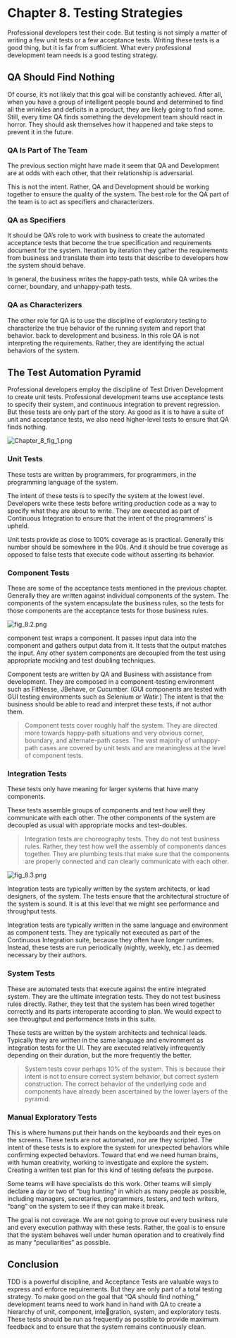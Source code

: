 # Chapter 8. Testing Strategies

Professional developers test their code. But testing is not simply a matter of writing a few unit tests or a few acceptance tests. Writing these tests is a good thing, but it is far from sufficient. What every professional development team needs is a good testing strategy.

## 

## QA Should Find Nothing

Of course, it’s not likely that this goal will be constantly achieved. After all, when you have a group of intelligent people bound and determined to find all the wrinkles and deficits in a product, they are likely going to find some. Still, every time QA finds something the development team should react in horror. They should ask themselves how it happened and take steps to prevent it in the future.

### QA Is Part of The Team

The previous section might have made it seem that QA and Development are at odds with each other, that their relationship is adversarial. 

This is not the intent. Rather, QA and Development should be working together to ensure the quality of the system. The best role for the QA part of the team is to act as specifiers and characterizers.

### QA as Specifiers

It should be QA’s role to work with business to create the automated acceptance tests that become the true specification and requirements document for the system. Iteration by iteration they gather the requirements from business and translate them into tests that describe to developers how the system should behave.

In general, the business writes the happy-path tests, while QA writes the corner, boundary, and unhappy-path tests.

### QA as Characterizers

The other role for QA is to use the discipline of exploratory testing to characterize the true behavior of the running system and report that behavior. back to development and business. In this role QA is not interpreting the requirements. Rather, they are identifying the actual behaviors of the system.

## 

## The Test Automation Pyramid

Professional developers employ the discipline of Test Driven Development to create unit tests. Professional development teams use acceptance tests to specify their system, and continuous integration to prevent regression. But these tests are only part of the story. As good as it is to have a suite of unit and acceptance tests, we also need higher-level tests to ensure that QA finds nothing.

![Chapter_8_fig_1.png](A:\PLAYGROUND\collection_summary_book\clean_code\code_of_conduct\image\Chapter_8_fig_1.png)

### Unit Tests

These tests are written by programmers, for programmers, in the programming language of the system.

The intent of these tests is to specify the system at the lowest level. Developers write these tests before writing production code as a way to specify what they are about to write. They are executed as part of Continuous Integration to ensure that the intent of the programmers’ is upheld.

Unit tests provide as close to 100% coverage as is practical. Generally this number should be somewhere in the 90s. And it should be true coverage as opposed to false tests that execute code without asserting its behavior.

### Component Tests

These are some of the acceptance tests mentioned in the previous chapter. Generally they are written against individual components of the system. The components of the system encapsulate the business rules, so the tests for those components are the acceptance tests for those business rules.

![fig_8.2.png](A:\PLAYGROUND\collection_summary_book\clean_code\code_of_conduct\image\fig_8.2.png)

component test wraps a component. It passes input data into the component and gathers output data from it. It tests that the output matches the input. Any other system components are decoupled from the test using appropriate mocking and test doubling techniques.

Component tests are written by QA and Business with assistance from development. They are composed in a component-testing environment such as FitNesse, JBehave, or Cucumber. (GUI components are tested with GUI testing environments such as Selenium or Watir.) The intent is that the business should be able  to read and interpret these tests, if not author them.

> Component tests cover roughly half the system. They are directed more towards happy-path situations and very obvious corner, boundary, and alternate-path cases. The vast majority of unhappy-path cases are covered by unit tests and are meaningless at the level of component tests.

### Integration Tests

These tests only have meaning for larger systems that have many components.

These tests assemble groups of components and test how well they communicate with each other. The other components of the system are decoupled as usual with appropriate mocks and test-doubles.

> Integration tests are choreography tests. They do not test business rules. Rather, they test how well the assembly of components dances together. They are plumbing tests that make sure that the components are properly connected and can clearly communicate with each other.

![fig_8.3.png](A:\PLAYGROUND\collection_summary_book\clean_code\code_of_conduct\image\fig_8.3.png)

Integration tests are typically written by the system architects, or lead designers, of the system. The tests ensure that the architectural structure of the system is sound. It is at this level that we might see performance and throughput tests.

Integration tests are typically written in the same language and environment as component tests. They are typically not executed as part of the Continuous Integration suite, because they often have longer runtimes. Instead, these tests are run periodically (nightly, weekly, etc.) as deemed necessary by their authors.

### System Tests

These are automated tests that execute against the entire integrated system. They are the ultimate integration tests. They do not test business rules directly. Rather, they test that the system has been wired together correctly and its parts interoperate according to plan. We would expect to see throughput and performance tests in this suite.

These tests are written by the system architects and technical leads. Typically they are written in the same language and environment as integration tests for the UI. They are executed relatively infrequently depending on their duration, but the more frequently the better.

> System tests cover perhaps 10% of the system. This is because their intent is not to ensure correct system behavior, but correct system construction. The correct behavior of the underlying code and components have already been ascertained by the lower layers of the pyramid.

### Manual Exploratory Tests

This is where humans put their hands on the keyboards and their eyes on the screens. These tests are not automated, nor are they scripted. The intent of these tests is to explore the system for unexpected behaviors while confirming expected behaviors. Toward that end we need human brains, with human creativity, working to investigate and explore the system. Creating a written test plan for this kind of testing defeats the purpose.

Some teams will have specialists do this work. Other teams will simply declare a day or two of “bug hunting” in which as many people as possible, including managers, secretaries, programmers, testers, and tech writers, “bang” on the system to see if they can make it break.

The goal is not coverage. We are not going to prove out every business rule and every execution pathway with these tests. Rather, the goal is to ensure that the system behaves well under human operation and to creatively find as many “peculiarities” as possible.

## 

## Conclusion

TDD is a powerful discipline, and Acceptance Tests are valuable ways to express and enforce requirements. But they are only part of a total testing strategy. To make good on the goal that “QA should find nothing,” development teams need to work hand in hand with QA to create a hierarchy of unit, component, integration, system, and exploratory tests. These tests should be run as frequently as possible to provide maximum feedback and to ensure that the system remains continuously clean.
